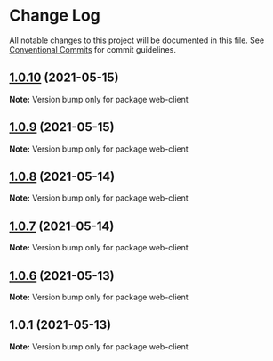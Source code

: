 # Change Log

All notable changes to this project will be documented in this file.
See [Conventional Commits](https://conventionalcommits.org) for commit guidelines.

## [1.0.10](https://github.com/sametpalitci/microservice-chat-app/compare/v1.0.9...v1.0.10) (2021-05-15)

**Note:** Version bump only for package web-client





## [1.0.9](https://github.com/sametpalitci/microservice-chat-app/compare/v1.0.8...v1.0.9) (2021-05-15)

**Note:** Version bump only for package web-client





## [1.0.8](https://github.com/sametpalitci/microservice-chat-app/compare/v1.0.7...v1.0.8) (2021-05-14)

**Note:** Version bump only for package web-client





## [1.0.7](https://github.com/sametpalitci/microservice-chat-app/compare/v1.0.6...v1.0.7) (2021-05-14)

**Note:** Version bump only for package web-client





## [1.0.6](https://github.com/sametpalitci/microservice-chat-app/compare/v1.0.5...v1.0.6) (2021-05-13)

**Note:** Version bump only for package web-client





## 1.0.1 (2021-05-13)

**Note:** Version bump only for package web-client
